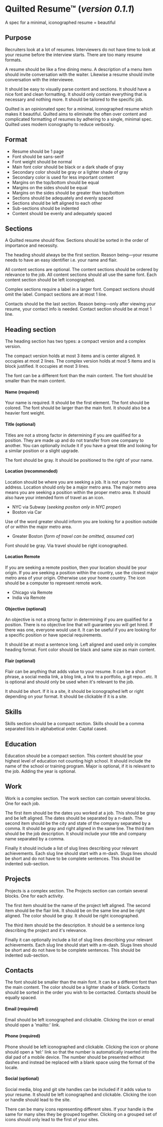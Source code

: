 # Quilted Resume™ (_version 0.1.1_)

A spec for a minimal, iconographed resume = beautiful 



## Purpose

Recruiters look at a lot of resumes. Interviewers do not have time to look at your resume before the interview starts. There are too many resume formats.


A resume should be like a fine dining menu. A description of a menu item should invite conversation with the waiter. Likewise a resume should invite conversation with the interviewee.


It should be easy to visually parse content and sections. It should have a nice font and clean formatting. It should only contain everything that is necessary and nothing more. It should be tailored to the specific job.


Quilted is an opinionated spec for a minimal, iconographed resume which makes it beautiful. Quilted aims to eliminate the often over content and complicated formatting of resumes by adhering to a single, minimal spec. Quilted uses modern iconography to reduce verbosity.




## Format

- Resume should be 1 page
- Font should be sans-serif
- Font weight should be normal
- Main font color should be black or a dark shade of gray
- Secondary color should be gray or a lighter shade of gray
- Secondary color is used for less important content
- Margins on the top/bottom should be equal
- Margins on the sides should be equal
- Margins on the sides should be greater than top/bottom
- Sections should be adequately and evenly spaced
- Sections should be left aligned to each other
- Sub-sections should be indented
- Content should be evenly and adequately spaced




## Sections

A Quilted resume should flow. Sections should be sorted in the order of importance and necessity.


The heading should always be the first section. Reason being—your resume needs to have an easy identifier i.e. your name and flair.


All content sections are optional. The content sections should be ordered by relevance to the job. All content sections should all use the same font. Each content section should be left iconographed.

Complex sections require a label in a larger font. Compact sections should omit the label. Compact sections are at most 1 line.


Contacts should be the last section. Reason being—only after viewing your resume, your contact info is needed. Contact section should be at most 1 line.




## Heading section

The heading section has two types: a compact version and a complex version.

The compact version holds at most 3 items and is center aligned. It occupies at most 2 lines. The complex version holds at most 5 items and is block justified. It occupies at most 3 lines.

The font can be a different font than the main content. The font should be smaller than the main content.


#### Name (required)

Your name is required. It should be the first element. The font should be colored. The font should be larger than the main font. It should also be a heavier font weight.


#### Title (optional)

Titles are not a strong factor in determining if you are qualified for a position. They are made up and do not transfer from one company to another. You can optionally include it if you have a great title and looking for a similar position or a slight upgrade.

The font should be gray. It should be positioned to the right of your name.


#### Location (recommended)

Location should be where you are seeking a job. It is not your home address. Location should only be a major metro area. The major metro area means you are seeking a position within the proper metro area. It should also have your intended form of travel as an icon.

- NYC via Subway (_seeking positon only in NYC proper_)
- Boston via Car 

Use of the word greater should inform you are looking for a position outside of or within the major metro area.

- Greater Boston (_form of travel can be omitted, assumed car_)


Font should be gray. Via travel should be right iconographed.


#### Location Remote

If you are seeking a remote position, then your location should be your origin. If you are seeking a position within the country, use the closest major metro area of your origin. Otherwise use your home country. The icon should be a computer to represent remote work.

- Chicago via Remote
- India via Remote


#### Objective (optional)

An objective is not a strong factor in determining if you are qualified for a position. There is no objective line that will guarantee you will get hired. If there was one, everyone would use it. It can be useful if you are looking for a specific position or have special requirements.

It should be at most a sentence long. Left aligned and used only in complex heading format. Font color should be black and same size as main content.


#### Flair (optional)

Flair can be anything that adds value to your resume. It can be a short phrase, a social media link, a blog link, a link to a portfolio, a git repo...etc. It is optional and should only be used when it's relevant to the job.

It should be short. If it is a site, it should be iconographed left or right depending on your format. It should be clickable if it is a site.




## Skills

Skills section should be a compact section. Skills should be a comma separated lists in alphabetical order. Capital cased.




## Education

Education should be a compact section. This content should be your highest level of education not counting high school. It should include the name of the school or training program. Major is optional, if it is relevant to the job. Adding the year is optional.




## Work

Work is a complex section. The work section can contain several blocks. One for each job.

The first item should be the dates you worked at a job. This should be gray and be left aligned. The dates should be separated by a n-dash. The second item should be the city and state of the company separated by a comma. It should be gray and right aligned in the same line. The third item should be the job description. It should include your title and company name separated by a comma.

Finally it should include a list of slug lines describing your relevant achievements. Each slug line should start with a m-dash. Slugs lines should be short and do not have to be complete sentences. This should be indented sub-section.




## Projects

Projects is a complex section. The Projects section can contain several blocks. One for each activity.

The first item should be the name of the project left aligned. The second item should be the flair link. It should be on the same line and be right aligned. The color should be gray. It should be right iconographed.

The third item should be the description. It should be a sentence long describing the project and it's relevance.

Finally it can optionally include a list of slug lines describing your relevant achievements. Each slug line should start with a m-dash. Slugs lines should be short and do not have to be complete sentences. This should be indented sub-section.




## Contacts

The font should be smaller than the main font. It can be a different font than the main content. The color should be a lighter shade of black. Contacts should be sorted in the order you wish to be contacted. Contacts should be equally spaced.


#### Email (required)

Email should be left iconographed and clickable. Clicking the icon or email should open a 'mailto:' link.


#### Phone (required)

Phone should be left iconographed and clickable. Clicking the icon or phone should open a 'tel:' link so that the number is automatically inserted into the dial pad of a mobile device. The number should be presented without dashes and instead be replaced with a blank space using the format of the locale.


#### Social (optional)

Social media, blog and git site handles can be included if it adds value to your resume. It should be left iconographed and clickable. Clicking the icon or handle should lead to the site.

There can be many icons representing different sites. If your handle is the same for many sites they be grouped together. Clicking on a grouped set of icons should only lead to the first of your sites.

